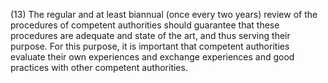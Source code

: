 (13) The regular and at least biannual (once every two years) review of the procedures of competent authorities should guarantee that these procedures are adequate and state of the art, and thus serving their purpose. For this purpose, it is important that competent authorities evaluate their own experiences and exchange experiences and good practices with other competent authorities.